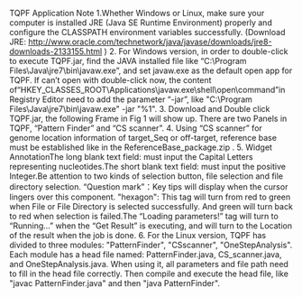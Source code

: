TQPF Application Note
1.Whether Windows or Linux, make sure your computer is installed JRE (Java SE Runtime Environment) properly and configure the CLASSPATH environment variables successfully. (Download JRE: http://www.oracle.com/technetwork/java/javase/downloads/jre8-downloads-2133155.html )
2. For Windows version, in order to double-click to execute TQPF.jar, find the JAVA installed file like “C:\Program Files\Java\jre7\bin\javaw.exe”, and set javaw.exe as the default open app for TQPF. If can’t open with double-click now, the content of“HKEY_CLASSES_ROOT\Applications\javaw.exe\shell\open\command”in Registry Editor need to add the parameter “-jar”, like "C:\Program Files\Java\jre7\bin\javaw.exe" -jar "%1".
3. Download and Double click TQPF.jar, the following Frame in Fig 1 will show up. There are two Panels in TQPF, “Pattern Finder” and “CS scanner”. 
4. Using “CS scanner” for genome location information of target_Seq or off-target, reference base must be established like in the ReferenceBase_package.zip .
5. Widget AnnotationThe long blank text field: must input the Capital Letters representing nucleotides.The short blank text field: must input the positive Integer.Be attention to two kinds of selection button, file selection and file directory selection.
“Question mark”：Key tips will display when the cursor lingers over this component. "hexagon": This tag will turn from red to green when File or File Directory is selected successfully. And green will turn back to red when selection is failed.The “Loading parameters!” tag will turn to “Running…” when the “Get Result” is executing, and will turn to the Location of the result when the job is done.
6. For the Linux version, TQPF has divided to three modules: "PatternFinder", "CSscanner", "OneStepAnalysis". Each module has a head file named: PatternFinder.java, CS_scanner.java, and OneStepAnalysis.java. When using it, all parameters and file path need to fill in the head file correctly. Then compile and execute the head file, like "javac PatternFinder.java" and then "java PatternFinder".
